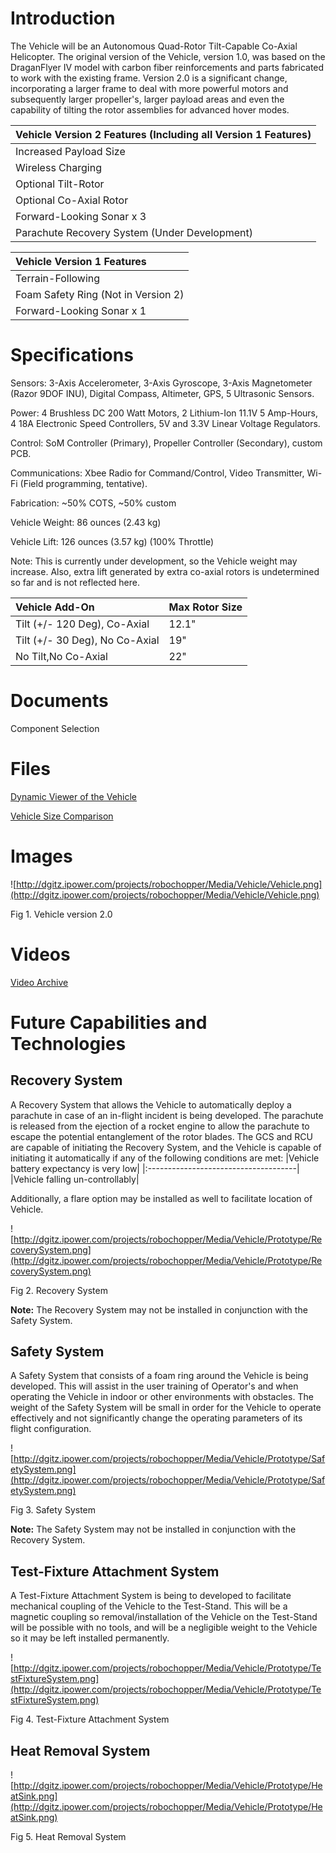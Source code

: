 # Introduction #

The Vehicle will be an Autonomous Quad-Rotor Tilt-Capable Co-Axial Helicopter. The original version of the Vehicle, version 1.0, was based on the DraganFlyer IV model with carbon fiber reinforcements and parts fabricated to work with the existing frame.  Version 2.0 is a significant change, incorporating a larger frame to deal with more powerful motors and subsequently larger propeller's, larger payload areas and even the capability of tilting the rotor assemblies for advanced hover modes.

| **Vehicle Version 2 Features** (Including all Version 1 Features) |
|:------------------------------------------------------------------|
|Increased Payload Size|
|Wireless Charging|
|Optional Tilt-Rotor|
|Optional Co-Axial Rotor|
|Forward-Looking Sonar x 3|
|Parachute Recovery System (Under Development)|

| **Vehicle Version 1 Features** |
|:-------------------------------|
|Terrain-Following|
|Foam Safety Ring (Not in Version 2)|
|Forward-Looking Sonar x 1|

# Specifications #

Sensors:  3-Axis Accelerometer, 3-Axis Gyroscope, 3-Axis Magnetometer (Razor 9DOF INU), Digital Compass, Altimeter, GPS, 5 Ultrasonic Sensors.

Power:  4 Brushless DC 200 Watt Motors, 2 Lithium-Ion 11.1V 5 Amp-Hours, 4 18A Electronic Speed Controllers, 5V and 3.3V Linear Voltage Regulators.

Control:  SoM Controller (Primary), Propeller Controller (Secondary), custom PCB.

Communications:  Xbee Radio for Command/Control, Video Transmitter, Wi-Fi (Field programming, tentative).

Fabrication:  ~50% COTS, ~50% custom

Vehicle Weight:  86 ounces (2.43 kg)

Vehicle Lift:  126 ounces (3.57 kg) (100% Throttle)

Note:  This is currently under development, so the Vehicle weight may increase.  Also, extra lift generated by extra co-axial rotors is undetermined so far and is not reflected here.

| **Vehicle Add-On** | **Max Rotor Size** |
|:-------------------|:-------------------|
|Tilt (+/- 120 Deg), Co-Axial| 12.1"|
|Tilt (+/- 30 Deg), No Co-Axial| 19"|
|No Tilt,No Co-Axial| 22"|

# Documents #

Component Selection

# Files #

[Dynamic Viewer of the Vehicle](http://dgitz.ipower.com/projects/robochopper/Media/Vehicle/VehicleAssy.pdf)

[Vehicle Size Comparison](http://dgitz.ipower.com/projects/robochopper/Media/Vehicle/VehicleSizeComparison.pdf)

# Images #

![http://dgitz.ipower.com/projects/robochopper/Media/Vehicle/Vehicle.png](http://dgitz.ipower.com/projects/robochopper/Media/Vehicle/Vehicle.png)

Fig 1.  Vehicle version 2.0

# Videos #
[Video Archive](http://dgitz.ipower.com/projects/robochopper/Media/Vehicle/Video/)

# Future Capabilities and Technologies #

## Recovery System ##

A Recovery System that allows the Vehicle to automatically deploy a parachute in case of an in-flight incident is being developed.  The parachute is released from the ejection of a rocket engine to allow the parachute to escape the potential entanglement of the rotor blades.  The GCS and RCU are capable of initiating the Recovery System, and the Vehicle is capable of initiating it automatically if any of the following conditions are met:
|Vehicle battery expectancy is very low|
|:-------------------------------------|
|Vehicle falling un-controllably|

Additionally, a flare option may be installed as well to facilitate location of Vehicle.

![http://dgitz.ipower.com/projects/robochopper/Media/Vehicle/Prototype/RecoverySystem.png](http://dgitz.ipower.com/projects/robochopper/Media/Vehicle/Prototype/RecoverySystem.png)

Fig 2.  Recovery System

**Note:**  The Recovery System may not be installed in conjunction with the Safety System.

## Safety System ##

A Safety System that consists of a foam ring around the Vehicle is being developed.  This will assist in the user training of Operator's and when operating the Vehicle in indoor or other environments with obstacles.  The weight of the Safety System will be small in order for the Vehicle to operate effectively and not significantly change the operating parameters of its flight configuration.

![http://dgitz.ipower.com/projects/robochopper/Media/Vehicle/Prototype/SafetySystem.png](http://dgitz.ipower.com/projects/robochopper/Media/Vehicle/Prototype/SafetySystem.png)

Fig 3.  Safety System

**Note:**  The Safety System may not be installed in conjunction with the Recovery System.

## Test-Fixture Attachment System ##

A Test-Fixture Attachment System is being to developed to facilitate mechanical coupling of the Vehicle to the Test-Stand.  This will be a magnetic coupling so removal/installation of the Vehicle on the Test-Stand will be possible with no tools, and will be a negligible weight to the Vehicle so it may be left installed permanently.

![http://dgitz.ipower.com/projects/robochopper/Media/Vehicle/Prototype/TestFixtureSystem.png](http://dgitz.ipower.com/projects/robochopper/Media/Vehicle/Prototype/TestFixtureSystem.png)

Fig 4.  Test-Fixture Attachment System

## Heat Removal System ##

![http://dgitz.ipower.com/projects/robochopper/Media/Vehicle/Prototype/HeatSink.png](http://dgitz.ipower.com/projects/robochopper/Media/Vehicle/Prototype/HeatSink.png)

Fig 5.  Heat Removal System